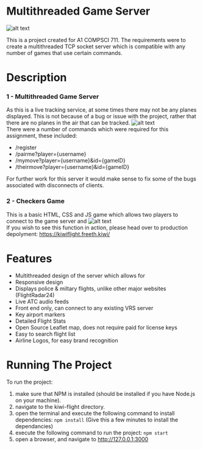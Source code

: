 # Multithreaded Game Server

![alt text](https://github.com/dwag351/Multithreaded-Game-Server/Images/Image01.jpg?raw=true)

This is a project created for A1 COMPSCI 711. The requirements were to create a multithreaded TCP socket server which is compatible with any number of games that use certain commands.

# Description
### 1 - Multithreaded Game Server
As this is a live tracking service, at some times there may not be any planes displayed.
This is not because of a bug or issue with the project, rather that there are no planes in the air that can be tracked.
![alt text](https://github.com/dwag351/Multithreaded-Game-Server/Images/Image02.jpg?raw=true)
<br>There were a number of commands which were required for this assignment, these included:
* /register
* /pairme?player={username}
* /mymove?player={username}&id={gameID}
* /theirmove?player={username}&id={gameID}

For further work for this server it would make sense to fix some of the bugs associated with disconnects of clients.

### 2 - Checkers Game
This is a basic HTML, CSS and JS game which allows two players to connect to the game server and
![alt text](https://github.com/dwag351/Multithreaded-Game-Server/Images/Image03.jpg?raw=true) 
<br>If you wish to see this function in action, please head over to production depolyment: https://kiwiflight.freeth.kiwi/

# Features
* Multithreaded design of the server which allows for 
* Responsive design
* Displays police & miltary flights, unlike other major websites (FlightRadar24)
* Live ATC audio feeds
* Front end only, can connect to any existing VRS server
* Key airport markers
* Detailed Flight Stats
* Open Source Leaflet map, does not require paid for license keys
* Easy to search flight list
* Airline Logos, for easy brand recognition

# Running The Project

To run the project:
1) make sure that NPM is installed (should be installed if you have Node.js on your machine).
2) navigate to the kiwi-flight directory.
3) open the terminal and execute the following command to install dependencies: `npm install` (Give this a few minutes to install the dependancies)
4) execute the following command to run the project: `npm start`
5) open a browser, and navigate to http://127.0.0.1:3000